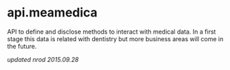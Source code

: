 # api.meamedica
API to define and disclose methods to interact with medical data.
In a first stage this data is related with dentistry but more business areas will come in the future.

*updated nrod 2015.09.28*
